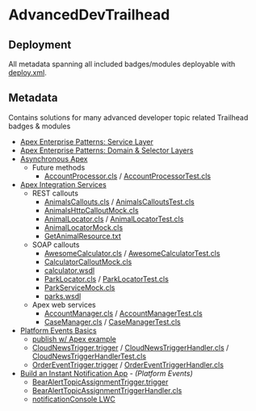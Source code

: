 # AdvancedDevTrailhead

## Deployment

All metadata spanning all included badges/modules deployable with [deploy.xml](packages/deploy.xml).

## Metadata

Contains solutions for many advanced developer topic related Trailhead badges &amp; modules

- [Apex Enterprise Patterns: Service Layer](https://trailhead.salesforce.com/content/learn/modules/apex_patterns_sl)
- [Apex Enterprise Patterns: Domain & Selector Layers](https://trailhead.salesforce.com/content/learn/modules/apex_patterns_dsl)
- [Asynchronous Apex](https://trailhead.salesforce.com/content/learn/modules/asynchronous_apex)
    - Future methods
        - [AccountProcessor.cls](force-app/main/default/classes/AccountProcessor.cls) / [AccountProcessorTest.cls](force-app/main/default/classes/AccountProcessorTest.cls)
- [Apex Integration Services](https://trailhead.salesforce.com/content/learn/modules/apex_integration_services)
    - REST callouts
        - [AnimalsCallouts.cls](force-app/main/default/classes/AnimalsCallouts.cls) / [AnimalsCalloutsTest.cls](force-app/main/default/classes/AnimalsCalloutsTest.cls)
        - [AnimalsHttpCalloutMock.cls](force-app/main/default/classes/AnimalsHttpCalloutMock.cls)
        - [AnimalLocator.cls](force-app/main/default/classes/AnimalLocator.cls) / [AnimalLocatorTest.cls](force-app/main/default/classes/AnimalLocatorTest.cls)
        - [AnimalLocatorMock.cls](force-app/main/default/classes/AnimalLocatorMock.cls)
        - [GetAnimalResource.txt](force-app/main/default/staticresources/GetAnimalResource.txt)
    - SOAP callouts
        - [AwesomeCalculator.cls](force-app/main/default/classes/AwesomeCalculator.cls) / [AwesomeCalculatorTest.cls](force-app/main/default/classes/AwesomeCalculatorTest.cls)
        - [CalculatorCalloutMock.cls](force-app/main/default/classes/CalculatorCalloutMock.cls)
        - [calculator.wsdl](calculator.wsdl)
        - [ParkLocator.cls](force-app/main/default/classes/ParkLocator.cls) / [ParkLocatorTest.cls](force-app/main/default/classes/ParkLocatorTest.cls)
        - [ParkServiceMock.cls](force-app/main/default/classes/ParkServiceMock.cls)
        - [parks.wsdl](parks.wsdl)
    - Apex web services
        - [AccountManager.cls](force-app/main/default/classes/AccountManager.cls) / [AccountManagerTest.cls](force-app/main/default/classes/AccountManagerTest.cls)
        - [CaseManager.cls](force-app/main/default/classes/CaseManager.cls) / [CaseManagerTest.cls](force-app/main/default/classes/CaseManagerTest.cls)
- [Platform Events Basics](https://trailhead.salesforce.com/content/learn/modules/platform_events_basics)
    - [publish w/ Apex example](scripts/apex/publishPlatformEventsExample.apex)
    - [CloudNewsTrigger.trigger](force-app/main/default/triggers/CloudNewsTrigger.trigger) / [CloudNewsTriggerHandler.cls](force-app/main/default/classes/CloudNewsTriggerHandler.cls) / [CloudNewsTriggerHandlerTest.cls](force-app/main/default/classes/CloudNewsTriggerHandlerTest.cls)
    - [OrderEventTrigger.trigger](force-app/main/default/triggers/OrderEventTrigger.trigger) / [OrderEventTriggerHandler.cls](force-app/main/default/classes/OrderEventTriggerHandler.cls)
- [Build an Instant Notification App](https://trailhead.salesforce.com/content/learn/projects/workshop-platform-events) - _(Platform Events)_
    - [BearAlertTopicAssignmentTrigger.trigger](force-app/main/default/triggers/BearAlertTopicAssignmentTrigger.trigger)
    - [BearAlertTopicAssignmentTriggerHandler.cls](force-app/main/default/classes/BearAlertTopicAssignmentTriggerHandler.cls)
    - [notificationConsole LWC](force-app/main/default/lwc/notificationConsole/)
